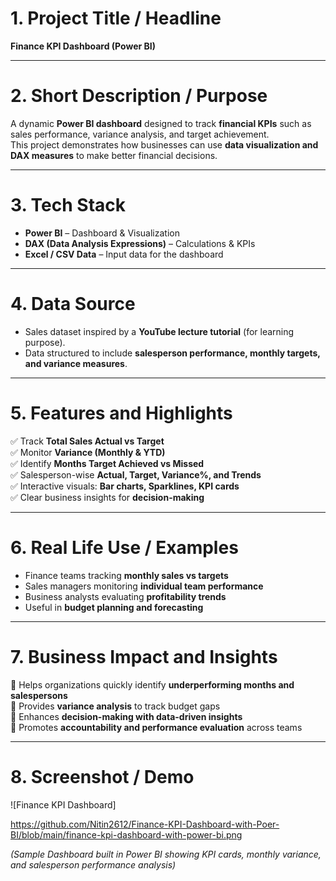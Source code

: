 # 1. Project Title / Headline  
**Finance KPI Dashboard (Power BI)**  

---

# 2. Short Description / Purpose  
A dynamic **Power BI dashboard** designed to track **financial KPIs** such as sales performance, variance analysis, and target achievement.  
This project demonstrates how businesses can use **data visualization and DAX measures** to make better financial decisions.  

---

# 3. Tech Stack  
- **Power BI** – Dashboard & Visualization  
- **DAX (Data Analysis Expressions)** – Calculations & KPIs  
- **Excel / CSV Data** – Input data for the dashboard  

---

# 4. Data Source  
- Sales dataset inspired by a **YouTube lecture tutorial** (for learning purpose).  
- Data structured to include **salesperson performance, monthly targets, and variance measures**.  

---

# 5. Features and Highlights  
✅ Track **Total Sales Actual vs Target**  
✅ Monitor **Variance (Monthly & YTD)**  
✅ Identify **Months Target Achieved vs Missed**  
✅ Salesperson-wise **Actual, Target, Variance%, and Trends**  
✅ Interactive visuals: **Bar charts, Sparklines, KPI cards**  
✅ Clear business insights for **decision-making**  

---

# 6. Real Life Use / Examples  
- Finance teams tracking **monthly sales vs targets**  
- Sales managers monitoring **individual team performance**  
- Business analysts evaluating **profitability trends**  
- Useful in **budget planning and forecasting**  

---

# 7. Business Impact and Insights  
📌 Helps organizations quickly identify **underperforming months and salespersons**  
📌 Provides **variance analysis** to track budget gaps  
📌 Enhances **decision-making with data-driven insights**  
📌 Promotes **accountability and performance evaluation** across teams  

---

# 8. Screenshot / Demo  

![Finance KPI Dashboard]  

https://github.com/Nitin2612/Finance-KPI-Dashboard-with-Poer-BI/blob/main/finance-kpi-dashboard-with-power-bi.png

*(Sample Dashboard built in Power BI showing KPI cards, monthly variance, and salesperson performance analysis)*  
